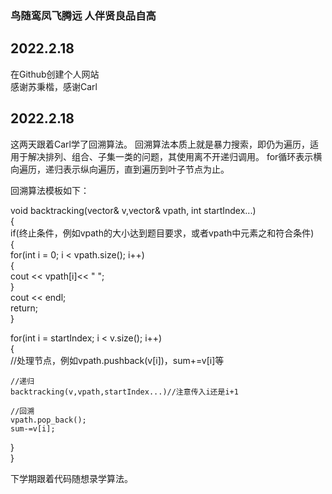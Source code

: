### 鸟随鸾凤飞腾远  人伴贤良品自高

## 2022.2.18  
在Github创建个人网站  
感谢苏秉楷，感谢Carl  

## 2022.2.18
这两天跟着Carl学了回溯算法。
回溯算法本质上就是暴力搜索，即仍为遍历，适用于解决排列、组合、子集一类的问题，其使用离不开递归调用。
for循环表示横向遍历，递归表示纵向遍历，直到遍历到叶子节点为止。  
  
回溯算法模板如下：  

void backtracking(vector<int>& v,vector<int>& vpath, int startIndex...)  
{  
  if(终止条件，例如vpath的大小达到题目要求，或者vpath中元素之和符合条件)  
  {  
     for(int i = 0; i < vpath.size(); i++)  
     {  
        cout << vpath[i]<< " ";  
     }  
     cout << endl;  
     return;  
  }  
  
  for(int i = startIndex; i < v.size(); i++)  
  {  
    //处理节点，例如vpath.pushback(v[i])，sum+=v[i]等  
  
    //递归  
    backtracking(v,vpath,startIndex...)//注意传入i还是i+1  
  
    //回溯  
    vpath.pop_back();  
    sum-=v[i];  
  }  
}  

  下学期跟着代码随想录学算法。
